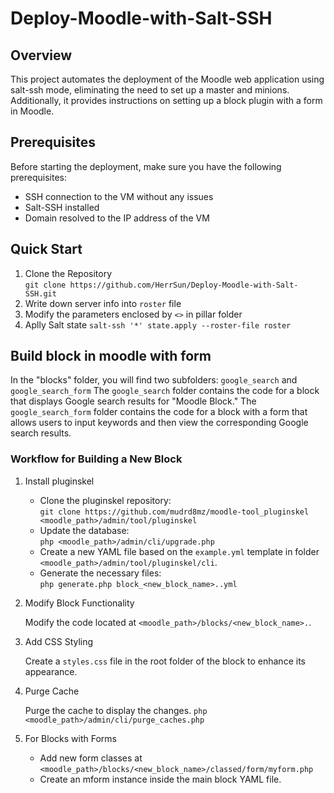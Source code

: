 # Deploy-Moodle-with-Salt-SSH

## Overview
This project automates the deployment of the Moodle web application using salt-ssh mode, eliminating the need to set up a master and minions. Additionally, it provides instructions on setting up a block plugin with a form in Moodle.

## Prerequisites
Before starting the deployment, make sure you have the following prerequisites:

- SSH connection to the VM without any issues
- Salt-SSH installed
- Domain resolved to the IP address of the VM

## Quick Start
1. Clone the Repository  
`git clone https://github.com/HerrSun/Deploy-Moodle-with-Salt-SSH.git`
3. Write down server info into `roster` file
2. Modify the parameters enclosed by `<>` in pillar folder
4. Aplly Salt state
 `salt-ssh '*' state.apply --roster-file roster`

## Build block in moodle with form
In the "blocks" folder, you will find two subfolders: `google_search` and `google_search_form` The `google_search`  folder contains the code for a block that displays Google search results for "Moodle Block." The `google_search_form` folder contains the code for a block with a form that allows users to input keywords and then view the corresponding Google search results.

### Workflow for Building a New Block
1. Install pluginskel
    - Clone the pluginskel repository:  
    `git clone https://github.com/mudrd8mz/moodle-tool_pluginskel <moodle_path>/admin/tool/pluginskel`
    - Update the database:  
    `php <moodle_path>/admin/cli/upgrade.php`
    - Create a new YAML file based on the `example.yml` template in folder  
    `<moodle_path>/admin/tool/pluginskel/cli`.
    - Generate the necessary files:  
    `php generate.php block_<new_block_name>..yml`
2. Modify Block Functionality

    Modify the code located at `<moodle_path>/blocks/<new_block_name>.`.

3. Add CSS Styling

    Create a `styles.css` file in the root folder of the block to enhance its appearance.
4. Purge Cache

    Purge the cache to display the changes.
    `php <moodle_path>/admin/cli/purge_caches.php`
5. For Blocks with Forms

    - Add new form classes at
    `<moodle_path>/blocks/<new_block_name>/classed/form/myform.php`
    - Create an mform instance inside the main block YAML file.